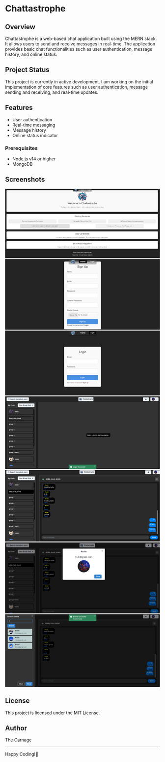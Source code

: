 # Chattastrophe

## Overview
Chattastrophe is a web-based chat application built using the MERN stack. It allows users to send and receive messages in real-time. The application provides basic chat functionalities such as user authentication, message history, and online status.

## Project Status
This project is currently in active development. I am working on the initial implementation of core features such as user authentication, message sending and receiving, and real-time updates.

## Features
- User authentication
- Real-time messaging
- Message history
- Online status indicator

### Prerequisites
- Node.js v14 or higher
- MongoDB

## Screenshots

![Screenshot 1](https://github.com/carnage111/chat-app-mern/blob/main/images/index.png)
![Screenshot 2](https://github.com/carnage111/chat-app-mern/blob/main/images/signup.png)
![Screenshot 3](https://github.com/carnage111/chat-app-mern/blob/main/images/login.png)
![Screenshot 4](https://github.com/carnage111/chat-app-mern/blob/main/images/main.png)
![Screenshot 5](https://github.com/carnage111/chat-app-mern/blob/main/images/messages.png)
![Screenshot 6](https://github.com/carnage111/chat-app-mern/blob/main/images/profile.png)
![Screenshot 7](https://github.com/carnage111/chat-app-mern/blob/main/images/search_users.png)

## License

This project is licensed under the MIT License.

## Author

The Carnage

---

Happy Coding!🚀
